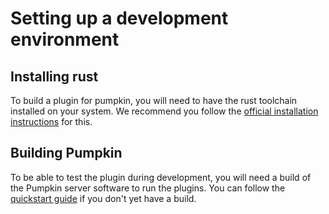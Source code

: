 # Setting up a development environment
## Installing rust
To build a plugin for pumpkin, you will need to have the rust toolchain installed on your system. We recommend you follow the [official installation instructions](https://www.rust-lang.org/tools/install) for this.
## Building Pumpkin
To be able to test the plugin during development, you will need a build of the Pumpkin server software to run the plugins. You can follow the [quickstart guide](about/quick-start) if you don't yet have a build.
